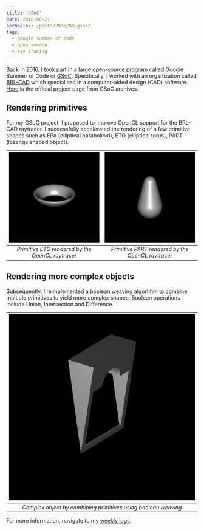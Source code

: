 ```yaml
---
title: 'GSoC'
date: 2016-08-21
permalink: /posts/2016/08/gsoc/
tags:
  - google summer of code
  - open source
  - ray tracing
---
```


Back in 2016, I took part in a large open-source program called Google Summer of Code or [GSoC](https://summerofcode.withgoogle.com/). Specifically, I worked with an organization called [BRL-CAD](https://brlcad.org/) which specialised in a computer-aided design (CAD) software. [Here](https://summerofcode.withgoogle.com/archive/2016/projects/4727606599483392) is the official project page from GSoC archives.

Rendering primitives
------
For my GSoC project, I proposed to improve OpenCL support for the BRL-CAD raytracer. I successfully accelerated the rendering of a few primitive shapes such as EPA (elliptical parabolloid), ETO (elliptical torus), PART (lozenge shaped object).

| ![ETO](/files/images/gsoc_eto.png) | ![PART](/files/images/gsoc_part.png) | 
| :--------------------------------: | :----------------------------------: |
| *Primitive ETO rendered by the OpenCL raytracer* | *Primitive PART rendered by the OpenCL raytracer* |

Rendering more complex objects
------

Subsequently, I reimplemented a boolean weaving algortihm to combine multiple primitives to yield more complex shapes. Boolean operations include Union, Intersection and Difference.

| ![Complex](/files/images/gsoc_complex.png) | 
|:--:| 
| *Complex object by combining primitives using boolean weaving* |

For more information, navigate to my [weekly logs](https://catchchaos.wordpress.com/).
